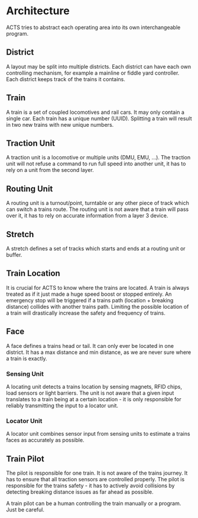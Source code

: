 # Architecture
ACTS tries to abstract each operating area into its own interchangeable program.

## District
A layout may be split into multiple districts. Each district can have each own controlling mechanism, for example a mainline or fiddle yard controller.
Each district keeps track of the trains it contains.

## Train
A train is a set of coupled locomotives and rail cars. It may only contain a single car.
Each train has a unique number (UUID). Splitting a train will result in two new trains with new unique numbers.

## Traction Unit
A traction unit is a locomotive or multiple units (DMU, EMU, ...). 
The traction unit will not refuse a command to run full speed into another unit, it has to rely on a unit from the second layer.

## Routing Unit
A routing unit is a turnout/point, turntable or any other piece of track which can switch a trains route.
The routing unit is not aware that a train will pass over it, it has to rely on accurate information from a layer 3 device.

## Stretch
A stretch defines a set of tracks which starts and ends at a routing unit or buffer. 

## Train Location
It is crucial for ACTS to know where the trains are located. A train is always treated as if it just made a huge speed boost or stopped entirely. An emergency stop will be triggered if a trains path (location + breaking distance) collides with another trains path. Limiting the possible location of a train will drastically increase the safety and frequency of trains.

## Face
A face defines a trains head or tail.
It can only ever be located in one district.
It has a max distance and min distance, as we are never sure where a train is exactly.

### Sensing Unit
A locating unit detects a trains location by sensing magnets, RFID chips, load sensors or light barriers.
The unit is not aware that a given input translates to a train being at a certain location - it is only responsible for reliably transmitting the input to a locator unit.

### Locator Unit
A locator unit combines sensor input from sensing units to estimate a trains faces as accurately as possible. 

## Train Pilot
The pilot is responsible for one train. It is not aware of the trains journey. 
It has to ensure that all traction sensors are controlled properly.
The pilot is responsible for the trains safety - it has to actively avoid collisions by detecting breaking distance issues as far ahead as possible.

A train pilot can be a human controlling the train manually or a program. Just be careful.

